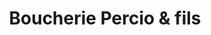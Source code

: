 ---
title: "Boucherie Percio & fils"
url: /bar-le-duc/boucherie-percio-und-fils/
shop: Metzgerei
---